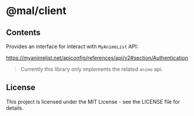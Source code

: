 # @mal/client

## Contents

Provides an interface for interact with `MyAnimeList` API:

<https://myanimelist.net/apiconfig/references/api/v2#section/Authentication>

> Currently this library only implements the related `anime` api.

## License

This project is licensed under the MIT License - see the LICENSE file for details.
